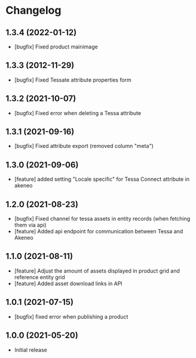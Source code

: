 # Changelog

## 1.3.4 (2022-01-12)

* [bugfix] Fixed product mainimage

## 1.3.3 (2012-11-29)

* [bugfix] Fixed Tessate attribute properties form

## 1.3.2 (2021-10-07)

* [bugfix] Fixed error when deleting a Tessa attribute

## 1.3.1 (2021-09-16)

* [bugfix] Fixed attribute export (removed column "meta")

## 1.3.0 (2021-09-06)

* [feature] added setting "Locale specific" for Tessa Connect attribute in akeneo

## 1.2.0 (2021-08-23)

* [bugfix] Fixed channel for tessa assets in entity records (when fetching them via api)
* [feature] Added api endpoint for communication between Tessa and Akeneo

## 1.1.0 (2021-08-11)

* [feature] Adjust the amount of assets displayed in product grid and reference entity grid
* [feature] Added asset download links in API

## 1.0.1 (2021-07-15)
* [bugfix] fixed error when publishing a product

## 1.0.0 (2021-05-20)
* Initial release
